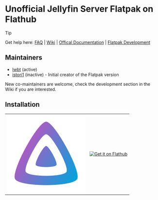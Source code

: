 # Unofficial Jellyfin Server Flatpak on Flathub

> [!TIP]
> Get help here:
> [FAQ](https://github.com/flathub/org.jellyfin.JellyfinServer/wiki/FAQ-%E2%80%94-Frequently-Asked-Questions)
> |
> [Wiki](https://github.com/flathub/org.jellyfin.JellyfinServer/wiki)
> |
> [Offical Documentation](https://jellyfin.org/docs/)
> |
> [Flatpak Development](https://github.com/flathub/org.jellyfin.JellyfinServer/wiki/Development:-How-build-the-Flatpak-on-your-workstation%3F)

## Maintainers

* [lwbt](https://github.com/lwbt) (active)
* [istori1](https://github.com/istori1) (inactive) - Initial creator of the Flatpak version

New co-maintainers are welcome, check the development section in the Wiki if you are interested.

## Installation

<table cellspacing="0" cellpadding="0" >
  <tr>
    <td>
      <a href='https://flathub.org/apps/org.jellyfin.JellyfinServer'>
        <img lt='Jellyfin Icon' src='./branding/org.jellyfin.JellyfinServer.svg'/>
      </a>
    </td>
    <td>
      <a href='https://flathub.org/apps/org.jellyfin.JellyfinServer'>
        <img width='240' alt='Get it on Flathub' src='https://flathub.org/api/badge?locale=en'/>
      </a>
    </td>
  </tr>
</table> 

